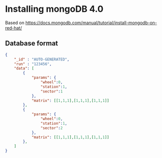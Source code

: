 # Installing mongoDB 4.0

Based on https://docs.mongodb.com/manual/tutorial/install-mongodb-on-red-hat/

## Database format

```json
{  
    "_id" : "AUTO-GENERATED",
    "run" : "123456",
    "data": [
        {
            "params": {
                "wheel":0,
                "station":1,
                "sector":1
            },
            "matrix": [[1,1,1],[1,1,1],[1,1,1]]
        },
        {
            "params": {
                "wheel":0,
                "station":1,
                "sector":2
            },
            "matrix": [[1,1,1],[1,1,1],[1,1,1]]
        },
    ]
}
```